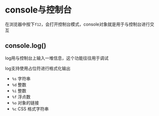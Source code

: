 # console与控制台

在浏览器中按下`f12`，会打开控制台模式，console对象就是用于与控制台进行交互

## console.log()

log用与控制台上输入一堆信息，这个功能往往用于调试

log支持使用占位符进行格式化输出

- `%s` 字符串
- `%d` 整数
- `%i` 整数
- `%f` 浮点数
- `%o` 对象的链接
- `%c` CSS 格式字符串


